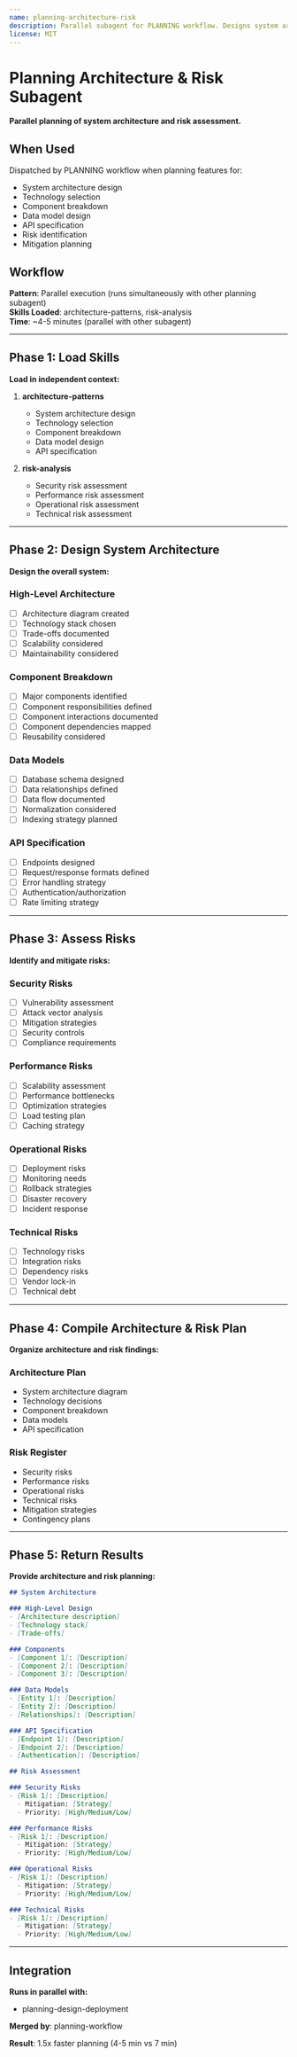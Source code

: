 ```yaml
---
name: planning-architecture-risk
description: Parallel subagent for PLANNING workflow. Designs system architecture and assesses risks. Loads architecture-patterns and risk-analysis skills. Runs in parallel with planning-design-deployment for 1.5x faster planning.
license: MIT
---
```


# Planning Architecture & Risk Subagent

**Parallel planning of system architecture and risk assessment.**

## When Used

Dispatched by PLANNING workflow when planning features for:
- System architecture design
- Technology selection
- Component breakdown
- Data model design
- API specification
- Risk identification
- Mitigation planning

## Workflow

**Pattern**: Parallel execution (runs simultaneously with other planning subagent)  
**Skills Loaded**: architecture-patterns, risk-analysis  
**Time**: ~4-5 minutes (parallel with other subagent)  

---

## Phase 1: Load Skills

**Load in independent context:**

1. **architecture-patterns**
   - System architecture design
   - Technology selection
   - Component breakdown
   - Data model design
   - API specification

2. **risk-analysis**
   - Security risk assessment
   - Performance risk assessment
   - Operational risk assessment
   - Technical risk assessment

---

## Phase 2: Design System Architecture

**Design the overall system:**

### High-Level Architecture
- [ ] Architecture diagram created
- [ ] Technology stack chosen
- [ ] Trade-offs documented
- [ ] Scalability considered
- [ ] Maintainability considered

### Component Breakdown
- [ ] Major components identified
- [ ] Component responsibilities defined
- [ ] Component interactions documented
- [ ] Component dependencies mapped
- [ ] Reusability considered

### Data Models
- [ ] Database schema designed
- [ ] Data relationships defined
- [ ] Data flow documented
- [ ] Normalization considered
- [ ] Indexing strategy planned

### API Specification
- [ ] Endpoints designed
- [ ] Request/response formats defined
- [ ] Error handling strategy
- [ ] Authentication/authorization
- [ ] Rate limiting strategy

---

## Phase 3: Assess Risks

**Identify and mitigate risks:**

### Security Risks
- [ ] Vulnerability assessment
- [ ] Attack vector analysis
- [ ] Mitigation strategies
- [ ] Security controls
- [ ] Compliance requirements

### Performance Risks
- [ ] Scalability assessment
- [ ] Performance bottlenecks
- [ ] Optimization strategies
- [ ] Load testing plan
- [ ] Caching strategy

### Operational Risks
- [ ] Deployment risks
- [ ] Monitoring needs
- [ ] Rollback strategies
- [ ] Disaster recovery
- [ ] Incident response

### Technical Risks
- [ ] Technology risks
- [ ] Integration risks
- [ ] Dependency risks
- [ ] Vendor lock-in
- [ ] Technical debt

---

## Phase 4: Compile Architecture & Risk Plan

**Organize architecture and risk findings:**

### Architecture Plan
- System architecture diagram
- Technology decisions
- Component breakdown
- Data models
- API specification

### Risk Register
- Security risks
- Performance risks
- Operational risks
- Technical risks
- Mitigation strategies
- Contingency plans

---

## Phase 5: Return Results

**Provide architecture and risk planning:**

```markdown
## System Architecture

### High-Level Design
- [Architecture description]
- [Technology stack]
- [Trade-offs]

### Components
- [Component 1]: [Description]
- [Component 2]: [Description]
- [Component 3]: [Description]

### Data Models
- [Entity 1]: [Description]
- [Entity 2]: [Description]
- [Relationships]: [Description]

### API Specification
- [Endpoint 1]: [Description]
- [Endpoint 2]: [Description]
- [Authentication]: [Description]

## Risk Assessment

### Security Risks
- [Risk 1]: [Description]
  - Mitigation: [Strategy]
  - Priority: [High/Medium/Low]

### Performance Risks
- [Risk 1]: [Description]
  - Mitigation: [Strategy]
  - Priority: [High/Medium/Low]

### Operational Risks
- [Risk 1]: [Description]
  - Mitigation: [Strategy]
  - Priority: [High/Medium/Low]

### Technical Risks
- [Risk 1]: [Description]
  - Mitigation: [Strategy]
  - Priority: [High/Medium/Low]
```

---

## Integration

**Runs in parallel with:**
- planning-design-deployment

**Merged by**: planning-workflow

**Result**: 1.5x faster planning (4-5 min vs 7 min)

